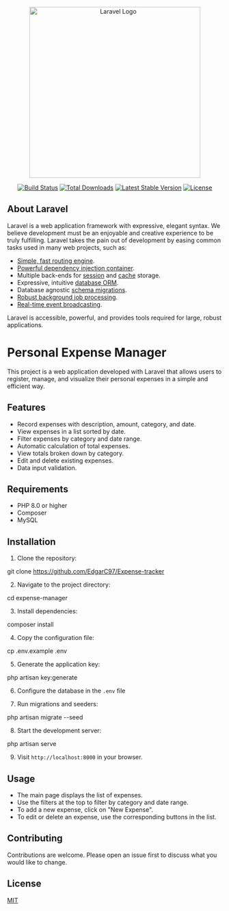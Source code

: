 <p align="center"><a href="https://laravel.com" target="_blank"><img src="https://raw.githubusercontent.com/laravel/art/master/logo-lockup/5%20SVG/2%20CMYK/1%20Full%20Color/laravel-logolockup-cmyk-red.svg" width="400" alt="Laravel Logo"></a></p>

<p align="center">
<a href="https://github.com/laravel/framework/actions"><img src="https://github.com/laravel/framework/workflows/tests/badge.svg" alt="Build Status"></a>
<a href="https://packagist.org/packages/laravel/framework"><img src="https://img.shields.io/packagist/dt/laravel/framework" alt="Total Downloads"></a>
<a href="https://packagist.org/packages/laravel/framework"><img src="https://img.shields.io/packagist/v/laravel/framework" alt="Latest Stable Version"></a>
<a href="https://packagist.org/packages/laravel/framework"><img src="https://img.shields.io/packagist/l/laravel/framework" alt="License"></a>
</p>

## About Laravel

Laravel is a web application framework with expressive, elegant syntax. We believe development must be an enjoyable and creative experience to be truly fulfilling. Laravel takes the pain out of development by easing common tasks used in many web projects, such as:

- [Simple, fast routing engine](https://laravel.com/docs/routing).
- [Powerful dependency injection container](https://laravel.com/docs/container).
- Multiple back-ends for [session](https://laravel.com/docs/session) and [cache](https://laravel.com/docs/cache) storage.
- Expressive, intuitive [database ORM](https://laravel.com/docs/eloquent).
- Database agnostic [schema migrations](https://laravel.com/docs/migrations).
- [Robust background job processing](https://laravel.com/docs/queues).
- [Real-time event broadcasting](https://laravel.com/docs/broadcasting).

Laravel is accessible, powerful, and provides tools required for large, robust applications.

# Personal Expense Manager

This project is a web application developed with Laravel that allows users to register, manage, and visualize their personal expenses in a simple and efficient way.

## Features

- Record expenses with description, amount, category, and date.
- View expenses in a list sorted by date.
- Filter expenses by category and date range.
- Automatic calculation of total expenses.
- View totals broken down by category.
- Edit and delete existing expenses.
- Data input validation.

## Requirements

- PHP 8.0 or higher
- Composer
- MySQL

## Installation

1. Clone the repository:

git clone https://github.com/EdgarC97/Expense-tracker

2. Navigate to the project directory:

cd expense-manager

3. Install dependencies:

composer install

4. Copy the configuration file:

cp .env.example .env

5. Generate the application key:

php artisan key:generate

6. Configure the database in the `.env` file

7. Run migrations and seeders:

php artisan migrate --seed

8. Start the development server:

php artisan serve

9. Visit `http://localhost:8000` in your browser.

## Usage

- The main page displays the list of expenses.
- Use the filters at the top to filter by category and date range.
- To add a new expense, click on "New Expense".
- To edit or delete an expense, use the corresponding buttons in the list.

## Contributing

Contributions are welcome. Please open an issue first to discuss what you would like to change.

## License

[MIT](https://opensource.org/licenses/MIT)
